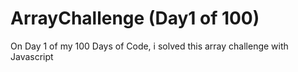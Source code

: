 # ArrayChallenge (Day1 of 100)
 On Day 1 of my 100 Days of Code, i solved this array challenge with Javascript
